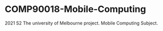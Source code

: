 # COMP90018-Mobile-Computing
2021 S2 The university of Melbourne project. Mobile Computing Subject.
